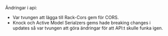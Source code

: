 Ändringar i api:

* Var tvungen att lägga till Rack-Cors gem för CORS.
* Knock och Active Model Serialzers gems hade breaking changes i updates så
var tvungen att göra ändringar för att API:t skulle funka igen.
